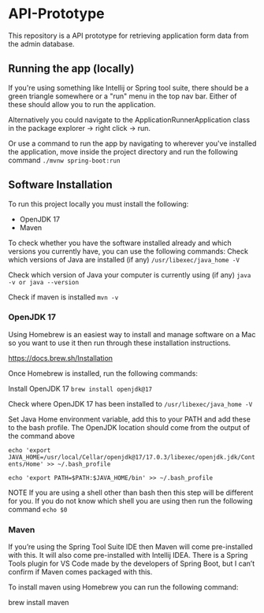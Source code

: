 # API-Prototype
This repository is a API prototype for retrieving application form data from the admin database.

## Running the app (locally)
If you're using something like Intellij or Spring tool suite, there should be a green triangle somewhere or a "run" menu in the top nav bar. Either of these should allow you to run the application.

Alternatively you could navigate to the ApplicationRunnerApplication class in the package explorer -> right click -> run.

Or use a command to run the app by navigating to wherever you've installed the application, move inside the project directory and run the following command
`./mvnw spring-boot:run`

## Software Installation
To run this project locally you must install the following:
* OpenJDK 17
* Maven

To check whether you have the software installed already and which versions you currently have, you can use the following commands:
Check which versions of Java are installed (if any) `/usr/libexec/java_home -V`

Check which version of Java your computer is currently using (if any) `java -v or java --version`

Check if maven is installed `mvn -v`

### OpenJDK 17
Using Homebrew is an easiest way to install and manage software on a Mac so you want to use it then run through these installation instructions.

https://docs.brew.sh/Installation

Once Homebrew is installed, run the following commands:

Install OpenJDK 17 
`brew install openjdk@17`

Check where OpenJDK 17 has been installed to 
`/usr/libexec/java_home -V`

Set Java Home environment variable, add this to your PATH and add these to the bash profile. The OpenJDK location should come from the output of the command above 

`echo 'export JAVA_HOME=/usr/local/Cellar/openjdk@17/17.0.3/libexec/openjdk.jdk/Contents/Home' >> ~/.bash_profile`

`echo 'export PATH=$PATH:$JAVA_HOME/bin' >> ~/.bash_profile`

NOTE If you are using a shell other than bash then this step will be different for you. If you do not know which shell you are using then run the following command
`echo $0`

### Maven
If you’re using the Spring Tool Suite IDE then Maven will come pre-installed with this. It will also come pre-installed with Intellij IDEA. There is a Spring Tools plugin for VS Code made by the developers of Spring Boot, but I can’t confirm if Maven comes packaged with this.

To install maven using Homebrew you can run the following command:

brew install maven
